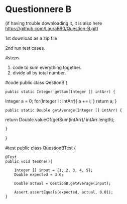 # Questionnere B

(if having trouble downloading it, it is also here https://github.com/LauraB90/Question-B.git)


1st download as a zip file

2nd run test cases.



#steps 
1. code to sum everything together. 
2. divide all by total number.


#code
public class QestionB {

    public static Integer getSum(Integer [] intArr) {

Integer a = 0;
for(Integer i : intArr){
a += i;
}
return a;
}

    public static Double getAverage(Integer [] intArr) {

return Double.valueOf(getSum(intArr)/ intArr.length);




    }



}

#test
public class QuestionBTest {


    @Test
    public void tesOne(){

        Integer [] input = {1, 2, 3, 4, 5};
        Double expected = 3.0;

        Double actual = QestionB.getAverage(input);

        Assert.assertEquals(expected, actual, 0.01);
    }
